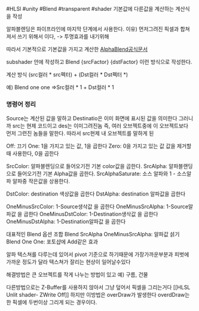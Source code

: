 #HLSl #unity #Blend #transparent #shader 
기본값에 다른값을 계산하는 계산식을 작성

알파블렌딩은 파이프라인에 마지막 단계에서 사용한다.
이유) 먼저그려진 픽셀과 합쳐져서 쓰기 위해서 이다, -> 투명효과를 내기위해

따라서 기본적으로 기본값을 가지고 계산한
[AlphaBlend공식문서](https://docs.unity3d.com/Manual/SL-Blend.html)

subshader 안에 작성하고
Blend {srcFactor} {dstFactor}
이런 방식으로 작성한다.

계산 방식
(src컬러 * src펙터) + (Dst컬러 * Dst펙터 *)

예) Blend one one
 =>Src컬러 * 1 + Dst컬러 * 1

### 명령어 정리
Source는 계산된 값을 말하고 Destinatio은 이미 화면에 표시된 값을 의미한다
그러니까 src는 현제 코드이고 des는 이미그려진놈
즉, 여러 오브젝트중에 이 오브젝트보다 먼저 그련진 놈들을 말한다.
따라서 src현제 내 오브젝트를 말하게 된

Off: 끄기
One: 1을 가지고 있는 값, 1을 곱한다
Zero: 0을 가지고 있는 값 값을 제거할때 사용한다, 0을 곱한다

SrcColor: 알파블렌딩으로 들어오기전 기본 color값을 곱한다.
SrcAlpha: 알파블랜딩으로 들어오기전 기본 Alpha값을 곱한다.
SrcAlphaSaturate: 소스 알파와 1 -  소스알파 알파중 작은값을 상용한다.

DstColor: destination 색상값을 곱한다
DstAlpha: destination 알파값을 곱한다

OneMinusSrcColor: 1-Source생삭값 을 곱한다
OneMinusSrcAlpha: 1-Source알파값 을 곱한다
OneMinusDstColor: 1-Destination생삭값 을 곱한다
OneMinusDstAlpha: 1-Destination알파값 을 곱한다

대표적인 Blend 옵션 조합
Blend SrcAlpha OneMinusSrcAlpha: 알파값 섥기
Blend One One: 포토샵에 Add같은 효과



알파 텍스쳐를 다루는데 있어서 pivot 기준으로 하기때문에 가장가까운부분과 피벗에 가까운 정도가 달라 텍스쳐가 잘리는 현상이  일어날수있다

해결방법은 큰 오브젝트를 작게 나누는 방법이 있고 예) 구름, 건물

다른방법으로는 Z-Buffer를 사용하지 않아서 그냥 덮어서 픽셀을 그리는거다
[[HLSL Unlit shader- ZWrite Off]]
하지만 이방법은 overDraw가 발생한다 
overdDraw는 한 픽셀에 두번이상 그리게 되는 경우이다.